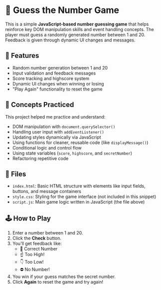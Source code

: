 # 🎯 Guess the Number Game

This is a simple **JavaScript-based number guessing game** that helps reinforce key DOM manipulation skills and event handling concepts. The player must guess a randomly generated number between 1 and 20. Feedback is given through dynamic UI changes and messages.

## 🚀 Features

- Random number generation between 1 and 20
- Input validation and feedback messages
- Score tracking and highscore system
- Dynamic UI changes when winning or losing
- "Play Again" functionality to reset the game

## 🧠 Concepts Practiced

This project helped me practice and understand:

- DOM manipulation with `document.querySelector()`
- Handling user input with `addEventListener()`
- Updating styles dynamically via JavaScript
- Using functions for cleaner, reusable code (like `displayMessage()`)
- Conditional logic and control flow
- Using state variables (`score`, `highscore`, and `secretNumber`)
- Refactoring repetitive code

## 📁 Files

- `index.html`: Basic HTML structure with elements like input fields, buttons, and message containers
- `style.css`: Styling for the game interface (not included in this snippet)
- `script.js`: Main game logic written in JavaScript (the file above)

## 🕹️ How to Play

1. Enter a number between 1 and 20.
2. Click the **Check** button.
3. You'll get feedback like:
   - 🎉 Correct Number
   - ☝️ Too High!
   - 👇 Too Low!
   - ⛔ No Number!
4. You win if your guess matches the secret number.
5. Click **Again** to reset the game and try again!
